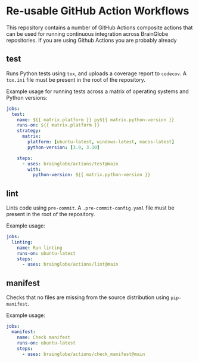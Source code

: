 # Re-usable GitHub Action Workflows

This repository contains a number of GitHub Actions composite actions that
can be used for running continuous integration across BrainGlobe repositories.
If you are using Github Actions you are probably already

## test
Runs Python tests using `tox`, and uploads a coverage report to `codecov`.
A `tox.ini` file must be present in the root of the repository.

Example usage for running tests across a matrix of operating systems and
Python versions:

```yaml
jobs:
  test:
    name: ${{ matrix.platform }} py${{ matrix.python-version }}
    runs-on: ${{ matrix.platform }}
    strategy:
      matrix:
        platform: [ubuntu-latest, windows-latest, macos-latest]
        python-version: [3.9, 3.10]

    steps:
      - uses: brainglobe/actions/test@main
        with:
          python-version: ${{ matrix.python-version }}
```

## lint
Lints code using `pre-commit`. A `.pre-commit-config.yaml` file must be present
in the root of the repository.

Example usage:

```yaml
jobs:
  linting:
    name: Run linting
    runs-on: ubuntu-latest
    steps:
      - uses: brainglobe/actions/lint@main
```

## manifest
Checks that no files are missing from the source distribution using
`pip-manifest`.

Example usage:
```yaml
jobs:
  manifest:
    name: Check manifest
    runs-on: ubuntu-latest
    steps:
      - uses: brainglobe/actions/check_manifest@main
```
